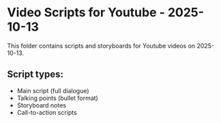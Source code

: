 # Video Scripts for Youtube - 2025-10-13

This folder contains scripts and storyboards for Youtube videos on 2025-10-13.

## Script types:
- Main script (full dialogue)
- Talking points (bullet format)
- Storyboard notes
- Call-to-action scripts
